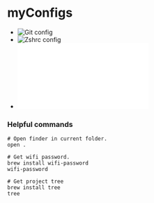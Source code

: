 # myConfigs

- ![Git config](./.gitconfig) 
- ![Zshrc config](./.zshrc) 
- ![Iterm](./iterm.md) 


### Helpful commands

```source-shell
# Open finder in current folder.
open .

# Get wifi password.
brew install wifi-password
wifi-password

# Get project tree
brew install tree
tree
```

